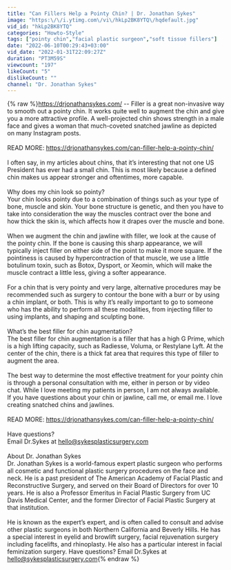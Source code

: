```yaml
---
title: "Can Fillers Help a Pointy Chin? | Dr. Jonathan Sykes"
image: "https:\/\/i.ytimg.com\/vi\/hkLp2BK8YTQ\/hqdefault.jpg"
vid_id: "hkLp2BK8YTQ"
categories: "Howto-Style"
tags: ["pointy chin","facial plastic surgeon","soft tissue fillers"]
date: "2022-06-10T00:29:43+03:00"
vid_date: "2022-01-31T22:09:27Z"
duration: "PT3M59S"
viewcount: "197"
likeCount: "5"
dislikeCount: ""
channel: "Dr. Jonathan Sykes"
---
```

{% raw %}<a rel="nofollow" target="blank" href="https://drjonathansykes.com/">https://drjonathansykes.com/</a> -- Filler is a great non-invasive way to smooth out a pointy chin. It works quite well to augment the chin and give you a more attractive profile. A well-projected chin shows strength in a male face and gives a woman that much-coveted snatched jawline as depicted on many Instagram posts. <br /><br />READ MORE: <a rel="nofollow" target="blank" href="https://drjonathansykes.com/can-filler-help-a-pointy-chin/">https://drjonathansykes.com/can-filler-help-a-pointy-chin/</a><br /><br />I often say, in my articles about chins, that it’s interesting that not one US President has ever had a small chin. This is most likely because a defined chin makes us appear stronger and oftentimes, more capable. <br /><br />Why does my chin look so pointy? <br />Your chin looks pointy due to a combination of things such as your type of bone, muscle and skin. Your bone structure is genetic, and then you have to take into consideration the way the muscles contract over the bone and how thick the skin is, which affects how it drapes over the muscle and bone.<br /><br />When we augment the chin and jawline with filler, we look at the cause of the pointy chin. If the bone is causing this sharp appearance, we will typically inject filler on either side of the point to make it more square. If the pointiness is caused by hypercontraction of that muscle, we use a little botulinum toxin, such as Botox, Dysport, or Xeomin, which will make the muscle contract a little less, giving a softer appearance. <br /><br />For a chin that is very pointy and very large, alternative procedures may be recommended such as surgery to contour the bone with a burr or by using a chin implant, or both. This is why it’s really important to go to someone who has the ability to perform all these modalities, from injecting filler to using implants, and shaping and sculpting bone.<br /><br />What’s the best filler for chin augmentation? <br />The best filler for chin augmentation is a filler that has a high G Prime, which is a high lifting capacity, such as Radiesse, Voluma, or Restylane Lyft. At the center of the chin, there is a thick fat area that requires this type of filler to augment the area. <br /><br />The best way to determine the most effective treatment for your pointy chin is through a personal consultation with me, either in person or by video chat. While I love meeting my patients in person, I am not always available. If you have questions about your chin or jawline, call me, or email me. I love creating snatched chins and jawlines.<br /><br />READ MORE: <a rel="nofollow" target="blank" href="https://drjonathansykes.com/can-filler-help-a-pointy-chin/">https://drjonathansykes.com/can-filler-help-a-pointy-chin/</a><br /><br />Have questions?<br />Email Dr.Sykes at hello@sykesplasticsurgery.com<br /><br />About Dr. Jonathan Sykes<br />Dr. Jonathan Sykes is a world-famous expert plastic surgeon who performs all cosmetic and functional plastic surgery procedures on the face and neck. He is a past president of The American Academy of Facial Plastic and Reconstructive Surgery, and served on their Board of Directors for over 10 years. He is also a Professor Emeritus in Facial Plastic Surgery from UC Davis Medical Center, and the former Director of Facial Plastic Surgery at that institution.<br /><br />He is known as the expert’s expert, and is often called to consult and advise other plastic surgeons in both Northern California and Beverly Hills. He has a special interest in eyelid and browlift surgery, facial rejuvenation surgery including facelifts, and rhinoplasty. He also has a particular interest in facial feminization surgery. Have questions? Email Dr.Sykes at hello@sykesplasticsurgery.com{% endraw %}
